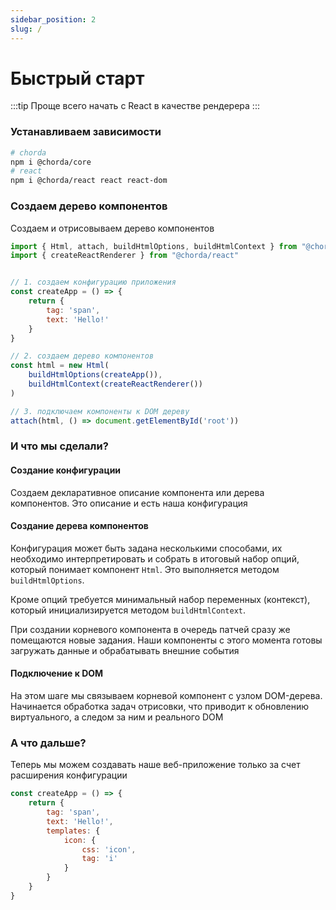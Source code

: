 ```yaml
---
sidebar_position: 2
slug: /
---
```


# Быстрый старт

:::tip
Проще всего начать с React в качестве рендерера
:::

### Устанавливаем зависимости

```bash
# chorda
npm i @chorda/core
# react
npm i @chorda/react react react-dom
```

### Создаем дерево компонентов

Создаем и отрисовываем дерево компонентов

```javascript
import { Html, attach, buildHtmlOptions, buildHtmlContext } from "@chorda/core"
import { createReactRenderer } from "@chorda/react"


// 1. создаем конфигурацию приложения
const createApp = () => {
    return {
        tag: 'span',
        text: 'Hello!'
    }
}

// 2. создаем дерево компонентов
const html = new Html(
    buildHtmlOptions(createApp()),
    buildHtmlContext(createReactRenderer())
)

// 3. подключаем компоненты к DOM дереву
attach(html, () => document.getElementById('root'))

```


### И что мы сделали?

#### Создание конфигурации

Создаем декларативное описание компонента или дерева компонентов. Это описание и есть наша конфигурация

#### Создание дерева компонентов

Конфигурация может быть задана несколькими способами, их необходимо интерпретировать и собрать в итоговый набор опций, который понимает компонент `Html`. Это выполняется методом `buildHtmlOptions`.

Кроме опций требуется минимальный набор переменных (контекст), который инициализируется методом `buildHtmlContext`.

При создании корневого компонента в очередь патчей сразу же помещаются новые задания. Наши компоненты с этого момента готовы загружать данные и обрабатывать внешние события

#### Подключение к DOM

На этом шаге мы связываем корневой компонент с узлом DOM-дерева. Начинается обработка задач отрисовки, что приводит к обновлению виртуального, а следом за ним и реального DOM


### А что дальше?

Теперь мы можем создавать наше веб-приложение только за счет расширения конфигурации

```javascript
const createApp = () => {
    return {
        tag: 'span',
        text: 'Hello!',
        templates: {
            icon: {
                css: 'icon',
                tag: 'i'
            }
        }
    }
}
```